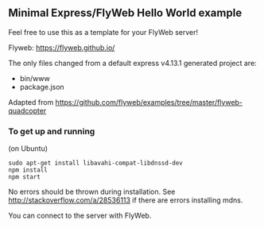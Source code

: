 ## Minimal Express/FlyWeb Hello World example

Feel free to use this as a template for your FlyWeb server!

Flyweb: https://flyweb.github.io/

The only files changed from a default express v4.13.1 generated project are:
- bin/www
- package.json

Adapted from https://github.com/flyweb/examples/tree/master/flyweb-quadcopter

### To get up and running

(on Ubuntu)

```
sudo apt-get install libavahi-compat-libdnssd-dev
npm install
npm start

```

No errors should be thrown during installation. See http://stackoverflow.com/a/28536113 if there are errors installing mdns.

You can connect to the server with FlyWeb. 
